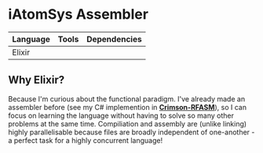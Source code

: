 # iAtomSys Assembler
| Language | Tools | Dependencies |
| -------- | ----- | ------------ |
| Elixir   |       |              |

## Why Elixir?
Because I'm curious about the functional paradigm.
I've already made an assembler before (see my C# implemention in [**Crimson-RFASM**](https://github.com/atom-dispencer/Crimson-RFASM)), so I can focus on learning the language without having to solve so many other problems at the same time.
Compiliation and assembly are (unlike linking) highly parallelisable because files are broadly independent of one-another - a perfect task for a highly concurrent language!
